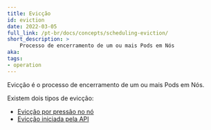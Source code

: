```yaml
---
title: Evicção
id: eviction
date: 2022-03-05
full_link: /pt-br/docs/concepts/scheduling-eviction/
short_description: >
    Processo de encerramento de um ou mais Pods em Nós
aka:
tags:
- operation
---
```


Evicção é o processo de encerramento de um ou mais Pods em Nós.

<!--more-->
Existem dois tipos de evicção:
* [Evicção por pressão no nó](/docs/concepts/scheduling-eviction/node-pressure-eviction/)
* [Evicção iniciada pela API](/docs/concepts/scheduling-eviction/api-eviction/)
